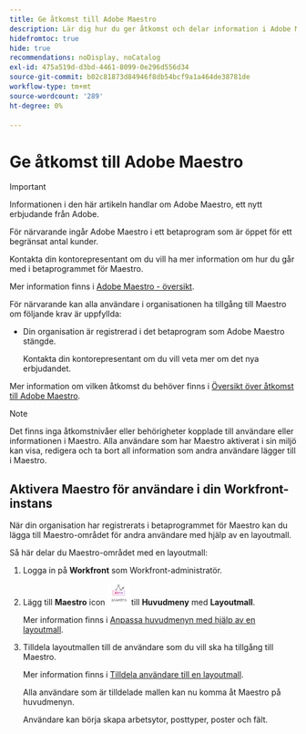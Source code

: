 ```yaml
---
title: Ge åtkomst till Adobe Maestro
description: Lär dig hur du ger åtkomst och delar information i Adobe Maestro.
hidefromtoc: true
hide: true
recommendations: noDisplay, noCatalog
exl-id: 475a519d-d3bd-4461-8099-0e296d556d34
source-git-commit: b02c81873d84946f8db54bcf9a1a464de38781de
workflow-type: tm+mt
source-wordcount: '289'
ht-degree: 0%

---
```


<!--update the metadata and description when we turn this article live; also, update title after Bob adds Maestro as a product-->

# Ge åtkomst till Adobe Maestro

>[!IMPORTANT]
>
>Informationen i den här artikeln handlar om Adobe Maestro, ett nytt erbjudande från Adobe.
>
>För närvarande ingår Adobe Maestro i ett betaprogram som är öppet för ett begränsat antal kunder.
>
>Kontakta din kontorepresentant om du vill ha mer information om hur du går med i betaprogrammet för Maestro.
>
>Mer information finns i [Adobe Maestro - översikt](../maestro-overview.md).

<!-- the table will change after we implement access levels/ permissions for Maestro-->
<!-- fix the formatting on the table - some lines are way too spaced out-->

För närvarande kan alla användare i organisationen ha tillgång till Maestro om följande krav är uppfyllda:

* Din organisation är registrerad i det betaprogram som Adobe Maestro stängde.

  Kontakta din kontorepresentant om du vill veta mer om det nya erbjudandet.


Mer information om vilken åtkomst du behöver finns i [Översikt över åtkomst till Adobe Maestro](../access/access-overview.md).

>[!NOTE]
>
>Det finns inga åtkomstnivåer eller behörigheter kopplade till användare eller informationen i Maestro. Alla användare som har Maestro aktiverat i sin miljö kan visa, redigera och ta bort all information som andra användare lägger till i Maestro.

## Aktivera Maestro för användare i din Workfront-instans

<!--First, contact your account manager to obtain access to the current Maestro closed beta program.-->

När din organisation har registrerats i betaprogrammet för Maestro kan du lägga till Maestro-området för andra användare med hjälp av en layoutmall.

Så här delar du Maestro-området med en layoutmall:

1. Logga in på **Workfront** som Workfront-administratör.

1. Lägg till **Maestro** icon ![](assets/maestro-icon.png) till **Huvudmeny** med **Layoutmall**.

   Mer information finns i [Anpassa huvudmenyn med hjälp av en layoutmall](../../administration-and-setup/customize-workfront/use-layout-templates/customize-main-menu.md).

1. Tilldela layoutmallen till de användare som du vill ska ha tillgång till Maestro.

   Mer information finns i [Tilldela användare till en layoutmall](../../administration-and-setup/customize-workfront/use-layout-templates/assign-users-to-layout-template.md).

   Alla användare som är tilldelade mallen kan nu komma åt Maestro på huvudmenyn.

   Användare kan börja skapa arbetsytor, posttyper, poster och fält.
